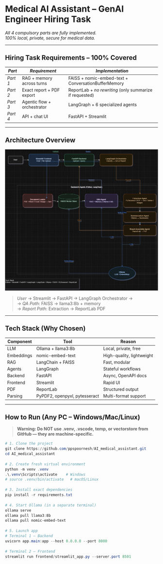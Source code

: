 # Medical AI Assistant – GenAI Engineer Hiring Task

*All 4 compulsory parts are fully implemented.*  
*100% local, private, secure for medical data.*

---

## Hiring Task Requirements – 100% Covered

| *Part* | *Requirement* | *Implementation* |
|--------|------------------|---------------------|
| *Part 1* | RAG + memory across turns | FAISS + nomic-embed-text + ConversationBufferMemory |
| *Part 2* | Exact report + PDF export | ReportLab + *no rewriting* (only summarize if requested) |
| *Part 3* | Agentic flow + orchestrator | LangGraph + 6 specialized agents |
| *Part 4* | API + chat UI | FastAPI + Streamlit |

---

## Architecture Overview

![Architecture Diagram](architecture.png)

> *User* → Streamlit → FastAPI → LangGraph Orchestrator →  
> → *QA Path*: FAISS → llama3:8b + memory  
> → *Report Path*: Extraction → ReportLab PDF

---

## Tech Stack (Why Chosen)

| Component | Tool | Reason |
|---------|------|--------|
| LLM | Ollama + llama3:8b | Local, private, free |
| Embeddings | nomic-embed-text | High-quality, lightweight |
| RAG | LangChain + FAISS | Fast, modular |
| Agents | LangGraph | Stateful workflows |
| Backend | FastAPI | Async, OpenAPI docs |
| Frontend | Streamlit | Rapid UI |
| PDF | ReportLab | Structured output |
| Parsing | PyPDF2, openpyxl, pytesseract | Multi-format support |

---

## How to Run (Any PC – Windows/Mac/Linux)

> **Warning: Do NOT use .venv, .vscode, temp, or vectorstore from GitHub — they are machine-specific.**

```powershell
# 1. Clone the project
git clone https://github.com/ppspoornesh/AI_medical_assistant.git
cd AI_medical_assistant

# 2. Create fresh virtual environment
python -m venv .venv
.\.venv\Scripts\activate    # Windows
# source .venv/bin/activate   # macOS/Linux

# 3. Install exact dependencies
pip install -r requirements.txt

# 4. Start Ollama (in a separate terminal)
ollama serve
ollama pull llama3:8b
ollama pull nomic-embed-text

# 5. Launch app
# Terminal 1 – Backend
uvicorn app.main:app --host 0.0.0.0 --port 8000

# Terminal 2 – Frontend
streamlit run frontend/streamlit_app.py --server.port 8501
